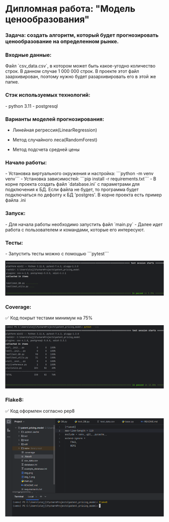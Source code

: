 <H1>Дипломная работа: "Модель ценообразования"</H1>
<H3>Задача: создать алгоритм, который будет прогнозировать ценообразование на определенном рынке.</H3>
<H3>Входные данные:</H3>
Файл `csv_data.csv`, в котором может быть какое-угодно количество строк. В данном случае 1 000 000 строк.
В проекте этот файл заархивирован, поэтому нужно будет разархивировать его в этой же папке.
<H3>Стэк используемых технологий:</H3>
 - python 3.11
 - postgresql
<H3>Варианты моделей прогнозирования:</H3>

 - Линейная регрессия(LinearRegression)
 
 - Метод случайного леса(RandomForest)
   
 - Метод подсчета средней цены
<H3>Начало работы:</H3>
 - Установка виртуального окружения и настройка: ```python -m venv venv```
 - Установка зависимостей: ```pip install -r requirements.txt```
 - В корне проекта создать файл `database.ini` с параметрами для подключения к БД. Если файла не будет, 
то программа будет подключаться по дефолту к БД 'postgres'. В корне проекта есть пример файла .ini
<H3>Запуск:</H3>
 - Для начала работы необходимо запустить файл `main.py`
 - Далее идет работа с пользователем и командами, которые его интересуют.
<H3>Тесты:</H3>
 - Запустить тесты можно с помощью ```pytest```

  ![img_1.png](media/img_1.png)
<H3>Coverage:</H3>
✅ Код покрыт тестами минимум на 75%

![img.png](media/img.png)
<H3>Flake8:</H3>
✅ Код оформлен согласно pep8

![img_2.png](media/img_2.png)
